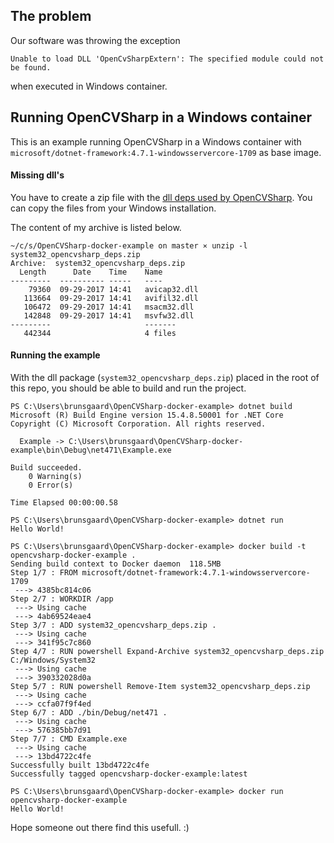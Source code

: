 ## The problem

Our software was throwing the exception 
```
Unable to load DLL 'OpenCvSharpExtern': The specified module could not be found.
```
when executed in Windows container.


## Running OpenCVSharp in a Windows container 

This is an example running OpenCVSharp in a Windows container with `microsoft/dotnet-framework:4.7.1-windowsservercore-1709` as base image.


#### Missing dll's

You have to create a zip file with the [dll deps used by
OpenCVSharp](https://withinrafael.com/2017/09/09/windows-container-app-compat-opencv-python/).
You can copy the files from your Windows installation.

The content of my archive is listed below.
```
~/c/s/OpenCVSharp-docker-example on master ⨯ unzip -l system32_opencvsharp_deps.zip
Archive:  system32_opencvsharp_deps.zip
  Length      Date    Time    Name
---------  ---------- -----   ----
    79360  09-29-2017 14:41   avicap32.dll
   113664  09-29-2017 14:41   avifil32.dll
   106472  09-29-2017 14:41   msacm32.dll
   142848  09-29-2017 14:41   msvfw32.dll
---------                     -------
   442344                     4 files
```

#### Running the example

With the dll package (`system32_opencvsharp_deps.zip`) placed in the root of this repo, you should be able to build and run the project.

```
PS C:\Users\brunsgaard\OpenCVSharp-docker-example> dotnet build
Microsoft (R) Build Engine version 15.4.8.50001 for .NET Core
Copyright (C) Microsoft Corporation. All rights reserved.

  Example -> C:\Users\brunsgaard\OpenCVSharp-docker-example\bin\Debug\net471\Example.exe

Build succeeded.
    0 Warning(s)
    0 Error(s)

Time Elapsed 00:00:00.58

PS C:\Users\brunsgaard\OpenCVSharp-docker-example> dotnet run
Hello World!

PS C:\Users\brunsgaard\OpenCVSharp-docker-example> docker build -t opencvsharp-docker-example .
Sending build context to Docker daemon  118.5MB
Step 1/7 : FROM microsoft/dotnet-framework:4.7.1-windowsservercore-1709
 ---> 4385bc814c06
Step 2/7 : WORKDIR /app
 ---> Using cache
 ---> 4ab69524eae4
Step 3/7 : ADD system32_opencvsharp_deps.zip .
 ---> Using cache
 ---> 341f95c7c860
Step 4/7 : RUN powershell Expand-Archive system32_opencvsharp_deps.zip C:/Windows/System32
 ---> Using cache
 ---> 390332028d0a
Step 5/7 : RUN powershell Remove-Item system32_opencvsharp_deps.zip
 ---> Using cache
 ---> ccfa07f9f4ed
Step 6/7 : ADD ./bin/Debug/net471 .
 ---> Using cache
 ---> 576385bb7d91
Step 7/7 : CMD Example.exe
 ---> Using cache
 ---> 13bd4722c4fe
Successfully built 13bd4722c4fe
Successfully tagged opencvsharp-docker-example:latest

PS C:\Users\brunsgaard\OpenCVSharp-docker-example> docker run opencvsharp-docker-example
Hello World!
```

Hope someone out there find this usefull. :)
